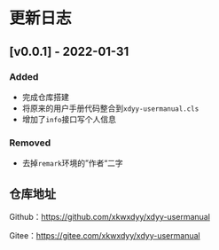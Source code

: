 # 更新日志

## [v0.0.1] - 2022-01-31

### Added
- 完成仓库搭建
- 将原来的用户手册代码整合到`xdyy-usermanual.cls`
- 增加了`info`接口写个人信息

### Removed
- 去掉`remark`环境的”作者“二字

## 仓库地址

Github：https://github.com/xkwxdyy/xdyy-usermanual

Gitee：https://gitee.com/xkwxdyy/xdyy-usermanual

